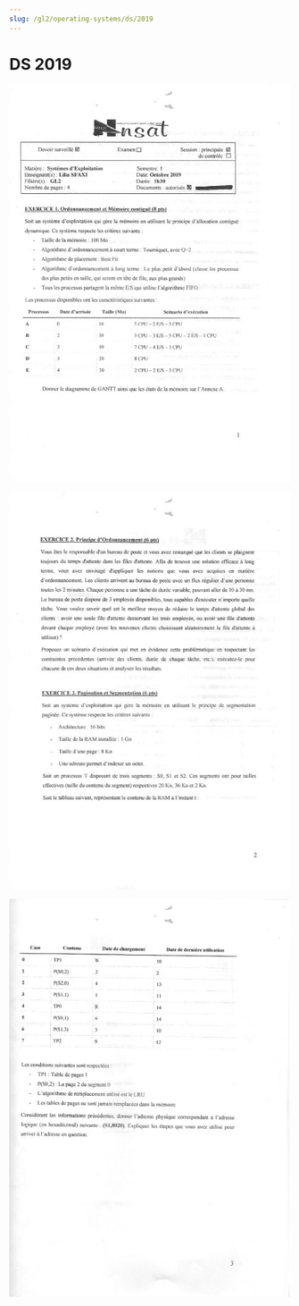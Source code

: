 ```yaml
---
slug: /gl2/operating-systems/ds/2019
---
```


# DS 2019

![1](assets/2019-1.jpg)

![2](assets/2019-2.jpg)

![3](assets/2019-3.jpg)
